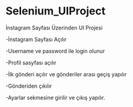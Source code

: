 # Selenium_UIProject
İnstagram Sayfası Üzerinden UI Projesi

-İnstagram Sayfası Açılır

-Username ve password ile login olunur

-Profil sasyfası açılır

-İlk gönderi açılır ve gönderiler arası geçiş yapılır

-Gönderiden çıkılır

-Ayarlar sekmesine girilir ve çıkış yapılır.
